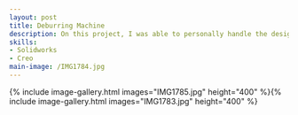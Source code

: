 ```yaml
---
layout: post
title: Deburring Machine
description: On this project, I was able to personally handle the design, development, and implementation of a clip deburring machine. I handled the design of the sound proofing panels and the construction of the table frame, the programming of the PLC used to control the tester, and the drafting of the SOP used to train employees on the machine.
skills: 
- Solidworks
- Creo
main-image: /IMG1784.jpg
---
```

{% include image-gallery.html images="IMG1785.jpg" height="400" %}{% include image-gallery.html images="IMG1783.jpg" height="400" %}
<br>
